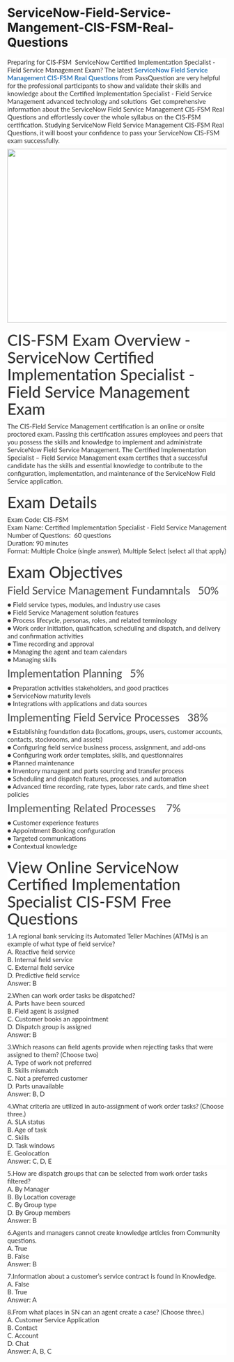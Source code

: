 # ServiceNow-Field-Service-Mangement-CIS-FSM-Real-Questions
<p>
	<span style="font-size:12px;font-weight:normal;">
	<p style="box-sizing:border-box;margin-top:0px;margin-bottom:10px;color:#333333;font-family:Lato;font-size:15px;white-space:normal;background-color:#FFFFFF;">
		Preparing for CIS-FSM &nbsp;ServiceNow Certified Implementation Specialist - Field Service Management Exam? The latest&nbsp;<span style="box-sizing:border-box;font-weight:700;"><a href="https://www.passquestion.com/cis-fsm.html" style="box-sizing:border-box;background-color:transparent;color:#337AB7;text-decoration-line:none;">ServiceNow Field Service Management CIS-FSM Real Questions</a></span>&nbsp;from PassQuestion are very helpful for the professional participants to show and validate their skills and knowledge about the Certified Implementation Specialist - Field Service Management advanced technology and solutions &nbsp;Get comprehensive information about the ServiceNow Field Service Management CIS-FSM Real Questions and effortlessly cover the whole syllabus on the CIS-FSM certification. Studying ServiceNow Field Service Management CIS-FSM Real Questions,&nbsp;it will boost your confidence to pass your ServiceNow CIS-FSM exam successfully.
	</p>
	<p style="box-sizing:border-box;margin-top:0px;margin-bottom:10px;color:#333333;font-family:Lato;font-size:15px;white-space:normal;background-color:#FFFFFF;">
		<img alt="" src="https://www.passquestion.com/uploads/pqcom/images/20221024/527adc668d4e4e3a1c296f55131dd2cd.png" style="box-sizing:border-box;vertical-align:middle;max-width:100%;height:399px;width:600px;" />
	</p>
	<h1 style="box-sizing:border-box;margin:20px 0px 10px;font-size:36px;font-family:Lato;font-weight:500;line-height:1.1;color:#333333;white-space:normal;background-color:#FFFFFF;">
		CIS-FSM Exam Overview - ServiceNow Certified Implementation Specialist - Field Service Management Exam
	</h1>
	<p style="box-sizing:border-box;margin-top:0px;margin-bottom:10px;color:#333333;font-family:Lato;font-size:15px;white-space:normal;background-color:#FFFFFF;">
		The CIS-Field Service Management certification is an online or onsite proctored exam. Passing this certification assures employees and peers that you possess the skills and knowledge to implement and administrate ServiceNow Field Service Management. The Certified Implementation Specialist – Field Service Management exam certifies that a successful candidate has the skills and essential knowledge to contribute to the configuration, implementation, and maintenance of the ServiceNow Field Service application.
	</p>
	<h1 style="box-sizing:border-box;margin:20px 0px 10px;font-size:36px;font-family:Lato;font-weight:500;line-height:1.1;color:#333333;white-space:normal;background-color:#FFFFFF;">
		Exam Details
	</h1>
	<p style="box-sizing:border-box;margin-top:0px;margin-bottom:10px;color:#333333;font-family:Lato;font-size:15px;white-space:normal;background-color:#FFFFFF;">
		Exam Code: CIS-FSM<br style="box-sizing:border-box;" />
Exam Name: Certified Implementation Specialist - Field Service Management<br style="box-sizing:border-box;" />
Number of Questions: &nbsp;60 questions<br style="box-sizing:border-box;" />
Duration: 90 minutes<br style="box-sizing:border-box;" />
Format: Multiple Choice (single answer), Multiple Select (select all that apply)
	</p>
	<h1 style="box-sizing:border-box;margin:20px 0px 10px;font-size:36px;font-family:Lato;font-weight:500;line-height:1.1;color:#333333;white-space:normal;background-color:#FFFFFF;">
		Exam Objectives
	</h1>
	<h3 style="box-sizing:border-box;font-family:Lato;font-weight:500;line-height:1.1;color:#505050;margin-top:0px;margin-bottom:10px;font-size:24px;white-space:normal;background-color:#FFFFFF;">
		Field Service Management Fundamntals &nbsp; 50%
	</h3>
	<p style="box-sizing:border-box;margin-top:0px;margin-bottom:10px;color:#333333;font-family:Lato;font-size:15px;white-space:normal;background-color:#FFFFFF;">
		● Field service types, modules, and industry use cases<br style="box-sizing:border-box;" />
● Field Service Management solution features<br style="box-sizing:border-box;" />
● Process lifecycle, personas, roles, and related terminology<br style="box-sizing:border-box;" />
● Work order initiation, qualification, scheduling and dispatch, and delivery and confirmation activities<br style="box-sizing:border-box;" />
● Time recording and approval<br style="box-sizing:border-box;" />
● Managing the agent and team calendars<br style="box-sizing:border-box;" />
● Managing skills
	</p>
	<h3 style="box-sizing:border-box;font-family:Lato;font-weight:500;line-height:1.1;color:#505050;margin-top:0px;margin-bottom:10px;font-size:24px;white-space:normal;background-color:#FFFFFF;">
		Implementation Planning &nbsp; 5%
	</h3>
	<p style="box-sizing:border-box;margin-top:0px;margin-bottom:10px;color:#333333;font-family:Lato;font-size:15px;white-space:normal;background-color:#FFFFFF;">
		● Preparation activities stakeholders, and good practices<br style="box-sizing:border-box;" />
● ServiceNow maturity levels<br style="box-sizing:border-box;" />
● Integrations with applications and data sources
	</p>
	<h3 style="box-sizing:border-box;font-family:Lato;font-weight:500;line-height:1.1;color:#505050;margin-top:0px;margin-bottom:10px;font-size:24px;white-space:normal;background-color:#FFFFFF;">
		Implementing Field Service Processes &nbsp; 38%
	</h3>
	<p style="box-sizing:border-box;margin-top:0px;margin-bottom:10px;color:#333333;font-family:Lato;font-size:15px;white-space:normal;background-color:#FFFFFF;">
		● Establishing foundation data (locations, groups, users, customer accounts, contacts, stockrooms, and assets)<br style="box-sizing:border-box;" />
● Configuring field service business process, assignment, and add-ons<br style="box-sizing:border-box;" />
● Configuring work order templates, skills, and questionnaires<br style="box-sizing:border-box;" />
● Planned maintenance<br style="box-sizing:border-box;" />
● Inventory managent and parts sourcing and transfer process<br style="box-sizing:border-box;" />
● Scheduling and dispatch features, processes, and automation<br style="box-sizing:border-box;" />
● Advanced time recording, rate types, labor rate cards, and time sheet policies
	</p>
	<h3 style="box-sizing:border-box;font-family:Lato;font-weight:500;line-height:1.1;color:#505050;margin-top:0px;margin-bottom:10px;font-size:24px;white-space:normal;background-color:#FFFFFF;">
		Implementing Related Processes &nbsp; &nbsp;7%
	</h3>
	<p style="box-sizing:border-box;margin-top:0px;margin-bottom:10px;color:#333333;font-family:Lato;font-size:15px;white-space:normal;background-color:#FFFFFF;">
		● Customer experience features<br style="box-sizing:border-box;" />
● Appointment Booking configuration<br style="box-sizing:border-box;" />
● Targeted communications<br style="box-sizing:border-box;" />
● Contextual knowledge
	</p>
	<h1 style="box-sizing:border-box;margin:20px 0px 10px;font-size:36px;font-family:Lato;font-weight:500;line-height:1.1;color:#333333;white-space:normal;background-color:#FFFFFF;">
		View Online ServiceNow Certified Implementation Specialist CIS-FSM Free Questions
	</h1>
	<p style="box-sizing:border-box;margin-top:0px;margin-bottom:10px;color:#333333;font-family:Lato;font-size:15px;white-space:normal;background-color:#FFFFFF;">
		1.A regional bank servicing its Automated Teller Machines (ATMs) is an example of what type of field service?<br style="box-sizing:border-box;" />
A. Reactive field service<br style="box-sizing:border-box;" />
B. Internal field service<br style="box-sizing:border-box;" />
C. External field service<br style="box-sizing:border-box;" />
D. Predictive field service<br style="box-sizing:border-box;" />
Answer: B
	</p>
	<p style="box-sizing:border-box;margin-top:0px;margin-bottom:10px;color:#333333;font-family:Lato;font-size:15px;white-space:normal;background-color:#FFFFFF;">
		2.When can work order tasks be dispatched?<br style="box-sizing:border-box;" />
A. Parts have been sourced<br style="box-sizing:border-box;" />
B. Field agent is assigned<br style="box-sizing:border-box;" />
C. Customer books an appointment<br style="box-sizing:border-box;" />
D. Dispatch group is assigned<br style="box-sizing:border-box;" />
Answer: B
	</p>
	<p style="box-sizing:border-box;margin-top:0px;margin-bottom:10px;color:#333333;font-family:Lato;font-size:15px;white-space:normal;background-color:#FFFFFF;">
		3.Which reasons can field agents provide when rejecting tasks that were assigned to them? (Choose two)<br style="box-sizing:border-box;" />
A. Type of work not preferred<br style="box-sizing:border-box;" />
B. Skills mismatch<br style="box-sizing:border-box;" />
C. Not a preferred customer<br style="box-sizing:border-box;" />
D. Parts unavailable<br style="box-sizing:border-box;" />
Answer: B, D
	</p>
	<p style="box-sizing:border-box;margin-top:0px;margin-bottom:10px;color:#333333;font-family:Lato;font-size:15px;white-space:normal;background-color:#FFFFFF;">
		4.What criteria are utilized in auto-assignment of work order tasks? (Choose three.)<br style="box-sizing:border-box;" />
A. SLA status<br style="box-sizing:border-box;" />
B. Age of task<br style="box-sizing:border-box;" />
C. Skills<br style="box-sizing:border-box;" />
D. Task windows<br style="box-sizing:border-box;" />
E. Geolocation<br style="box-sizing:border-box;" />
Answer: C, D, E
	</p>
	<p style="box-sizing:border-box;margin-top:0px;margin-bottom:10px;color:#333333;font-family:Lato;font-size:15px;white-space:normal;background-color:#FFFFFF;">
		5.How are dispatch groups that can be selected from work order tasks filtered?<br style="box-sizing:border-box;" />
A. By Manager<br style="box-sizing:border-box;" />
B. By Location coverage<br style="box-sizing:border-box;" />
C. By Group type<br style="box-sizing:border-box;" />
D. By Group members<br style="box-sizing:border-box;" />
Answer: B
	</p>
	<p style="box-sizing:border-box;margin-top:0px;margin-bottom:10px;color:#333333;font-family:Lato;font-size:15px;white-space:normal;background-color:#FFFFFF;">
		6.Agents and managers cannot create knowledge articles from Community questions.<br style="box-sizing:border-box;" />
A. True<br style="box-sizing:border-box;" />
B. False<br style="box-sizing:border-box;" />
Answer: B
	</p>
	<p style="box-sizing:border-box;margin-top:0px;margin-bottom:10px;color:#333333;font-family:Lato;font-size:15px;white-space:normal;background-color:#FFFFFF;">
		7.Information about a customer’s service contract is found in Knowledge.<br style="box-sizing:border-box;" />
A. False<br style="box-sizing:border-box;" />
B. True<br style="box-sizing:border-box;" />
Answer: A
	</p>
	<p style="box-sizing:border-box;margin-top:0px;margin-bottom:10px;color:#333333;font-family:Lato;font-size:15px;white-space:normal;background-color:#FFFFFF;">
		8.From what places in SN can an agent create a case? (Choose three.)<br style="box-sizing:border-box;" />
A. Customer Service Application<br style="box-sizing:border-box;" />
B. Contact<br style="box-sizing:border-box;" />
C. Account<br style="box-sizing:border-box;" />
D. Chat<br style="box-sizing:border-box;" />
Answer: A, B, C
	</p>
</span>
</p>
<p>
	<br />
</p>
